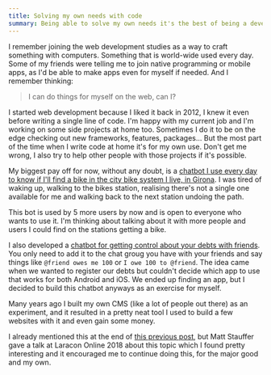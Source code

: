 ```yaml
---
title: Solving my own needs with code
summary: Being able to solve my own needs it's the best of being a developer. I'm doing it almost since day one, but it's now when I realise it's paying off 
---
```


I remember joining the web development studies as a way to craft something with computers. Something that 
is world-wide used every day. Some of my friends were telling me to join native programming or mobile apps, as 
I'd be able to make apps even for myself if needed. And I remember thinking:

> I can do things for myself on the web, can I?

I started web development because I liked it back in 2012, I knew it even before writing a single line of code. 
I'm happy with my current job and I'm working on some side projects at home too. Sometimes I do it to be on the 
edge checking out new frameworks, features, packages... But the most part of the time when I write code at home 
it's for my own use. Don't get me wrong, I also try to help other people with those projects if it's possible.

My biggest pay off for now, without any doubt, is a [chatbot I use every day to know if I'll find a bike in the 
city bike system I live, in Girona](https://github.com/Lloople/bot-girocleta). I was tired of waking up, walking to the 
bikes station, realising there's not a single one available for me and walking back to the next station undoing the path.

This bot is used by 5 more users by now and is open to everyone who wants to use it. I'm thinking about talking about 
it with more people and users I could find on the stations getting a bike.

I also developed a [chatbot for getting control about your debts with friends](https://github.com/Lloople/bot-mr-debts). 
You only need to add it to the chat groug you have with your friends and say things like `@friend owes me 100` or 
`I owe 100 to @friend`. The idea came when we wanted to register our debts but couldn't decide which app to use that 
works for both Android and iOS. We ended up finding an app, but I decided to build this chatbot anyways as an exercise 
for myself.

Many years ago I built my own CMS (like a lot of people out there) as an experiment, and it resulted in a pretty neat 
tool I used to build a few websites with it and even gain some money.

I already mentioned this at the end of [this previous post](https://davidllop.com/creating-a-chatbot-with-botman), but 
Matt Stauffer gave a talk at Laracon Online 2018 about this topic which I found pretty interesting and it encouraged me 
to continue doing this, for the major good and my own.